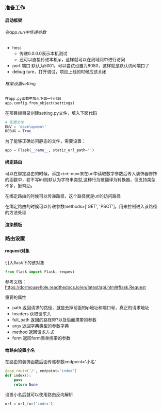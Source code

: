 ### 准备工作

#### 启动框架

###### 在app.run中传递参数

- host
  - 传递0.0.0.0表示本机测试
  - 还可以直接传递本机ip，这样就可以在局域网中进行访问
- port 端口
  默认为5001，可以尝试设置为8080，这样就是默认访问端口了
- debug
  ture，打开调试，项目上线的时候应该关闭

###### 框架设置setting

```python
在app.py函数中加入下面一行代码
app.config.from_object(settings)
```

在项目根目录创建setting.py文件，填入下面代码
```python
# 配置文件
ENV = 'development'
DEBUG = True
```

为了能够正确访问静态的文件，需要设置：
```python
app = Flask(__name__, static_url_path='')
```



#### 绑定路由

可以在绑定路由的时候，添加`<int:num>`来在url中读取数字参数后传入装饰器修饰的函数中，若不写int则默认为字符串类型,这种行为被翻译为转换器，但支持类型不多，挺鸡肋。

在绑定路由的时候可以传递路径，这个路径就是url的访问路径

在绑定路由的时候可以传递参数methods=['GET', 'PSOT']，用来控制进入该路径的方法处理

#### 渲染模板

### 路由设置

#### request对象

引入flask下的该对象
```python
from flask import Flask, request
```

参考文档：https://dormousehole.readthedocs.io/en/latest/api.html#flask.Request

重要的属性

- path 返回请求的路径，就是去掉前面的ip地址和端口号，真正的请求地址
- headers 获取请求头
- full_path 返回的路径带?以及后面携带的参数
- args 返回字典类型的参数字典
- method 返回请求方式
- form 返回form表单携带的参数

#### 给路由设置小名

在路由的装饰函数后面传递参数endpoint='小名'
```python
@app.route('/', endpoint='index')
def index():
    pass
	return None
```

设置小名后就可以使用路由反向解析
```python
url = url_for('index')
```

